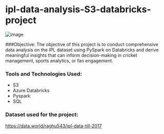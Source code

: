 # ipl-data-analysis-S3-databricks-project
![image](https://github.com/NileshMandal/ipl-data-analysis-S3-databricks-project/assets/68818014/f8eca84b-5378-4d97-a55d-dd5fb535f213)


###Objective: 
The objective of this project is to conduct comprehensive data analysis on the IPL dataset using PySpark on Databricks and derive meaningful insights that can inform decision-making in cricket management, sports analytics, or fan engagement.

### Tools and Technologies Used:
- S3
- Azure Databricks
- Pyspark
- SQL
### Dataset used for the project:
https://data.world/raghu543/ipl-data-till-2017
